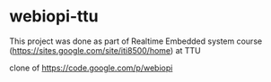 webiopi-ttu
===========


This project was done as part of Realtime Embedded system course (https://sites.google.com/site/iti8500/home) at TTU

clone of https://code.google.com/p/webiopi
